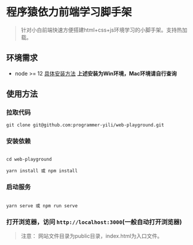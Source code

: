 # 程序猿依力前端学习脚手架

> 针对小白前端快速方便搭建html+css+js环境学习的小脚手架。支持热加载。

## 环境需求

* node >= 12 [具体安装方法](https://www.jianshu.com/p/c4aed6e4693d)
**上述安装为Win环境，Mac环境请自行查询**

## 使用方法

### 拉取代码

```shell
git clone git@github.com:programmer-yili/web-playground.git
```

### 安装依赖

```shell

cd web-playground

yarn install 或 npm install

```


### 启动服务

```shell

yarn serve 或 npm run serve

```

### 打开浏览器，访问 `http://localhost:3000`(一般自动打开浏览器)

> 注意： 网站文件目录为public目录，index.html为入口文件。